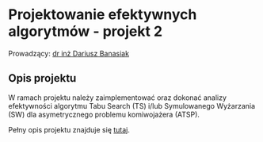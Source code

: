# Projektowanie efektywnych algorytmów - projekt 2

Prowadzący: [dr inż Dariusz Banasiak](http://dariusz.banasiak.staff.iiar.pwr.wroc.pl/)

## Opis projektu

W ramach projektu należy zaimplementować oraz dokonać analizy efektywności algorytmu Tabu Search (TS) i/lub Symulowanego Wyżarzania (SW) dla asymetrycznego problemu komiwojażera (ATSP).

Pełny opis projektu znajduje się [tutaj](http://dariusz.banasiak.staff.iiar.pwr.wroc.pl/pea/PEA_proj2.pdf).